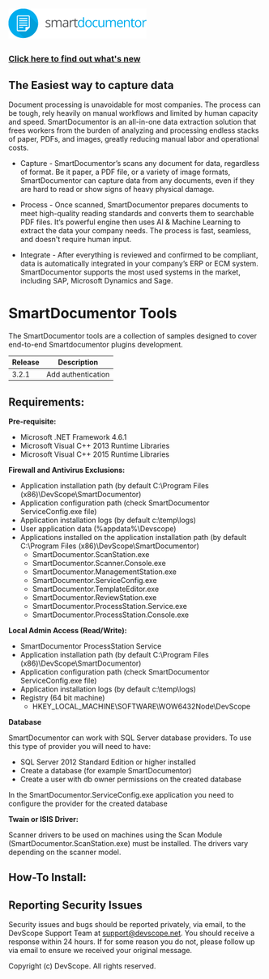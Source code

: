 
# ![SmartDocumentor Tools](./docs/media/smartdocumentor.png)

### [Click here to find out what's new](https://www.smartdocumentor.net)

## The Easiest way to capture data

Document processing is unavoidable for most companies. The process can be tough, rely heavily on manual workflows and limited by human capacity and speed. SmartDocumentor is an all-in-one data extraction solution that frees workers from the burden of analyzing and processing endless stacks of paper, PDFs, and images, greatly reducing manual labor and operational costs.

- Capture - SmartDocumentor’s scans any document for data, regardless of format. Be it paper, a PDF file, or a variety of image formats, SmartDocumentor can capture data from any documents, even if they are hard to read or show signs of heavy physical damage.

- Process - Once scanned, SmartDocumentor prepares documents to meet high-quality reading standards and converts them to searchable PDF files. It’s powerful engine then uses AI & Machine Learning to extract the data your company needs. The process is fast, seamless, and doesn't require human input.

- Integrate - After everything is reviewed and confirmed to be compliant, data is automatically integrated in your company’s ERP or ECM system. SmartDocumentor supports the most used systems in the market, including SAP, Microsoft Dynamics and Sage.

# SmartDocumentor Tools 
The SmartDocumentor tools are a collection of samples designed to cover end-to-end Smartdocumentor plugins development.

| Release   | Description |
|-----------------|--------------|
| 3.2.1 | Add authentication |

## Requirements:
**Pre-requisite:**

- Microsoft .NET Framework 4.6.1
- Microsoft Visual C++ 2013 Runtime Libraries
- Microsoft Visual C++ 2015 Runtime Libraries

**Firewall and Antivirus Exclusions:**

- Application installation path (by default C:\Program Files (x86)\DevScope\SmartDocumentor)
- Application configuration path (check SmartDocumentor ServiceConfig.exe file)
- Application installation logs (by default c:\temp\logs)
- User application data (%appdata%\Devscope)
- Applications installed on the application installation path (by default C:\Program Files (x86)\DevScope\SmartDocumentor)
  - SmartDocumentor.ScanStation.exe
  - SmartDocumentor.Scanner.Console.exe
  - SmartDocumentor.ManagementStation.exe
  - SmartDocumentor.ServiceConfig.exe
  - SmartDocumentor.TemplateEditor.exe
  - SmartDocumentor.ReviewStation.exe
  - SmartDocumentor.ProcessStation.Service.exe
  - SmartDocumentor.ProcessStation.Console.exe
  
**Local Admin Access (Read/Write):**

- SmartDocumentor ProcessStation Service
- Application installation path (by default C:\Program Files (x86)\DevScope\SmartDocumentor)
- Application configuration path (check SmartDocumentor ServiceConfig.exe file)
- Application installation logs (by default c:\temp\logs)
- Registry (64 bit machine)
  - HKEY_LOCAL_MACHINE\SOFTWARE\WOW6432Node\DevScope

**Database**

SmartDocumentor can work with SQL Server database providers. To use this type of provider you will need to have:
- SQL Server 2012 Standard Edition or higher installed
- Create a database (for example SmartDocumentor)
- Create a user with db owner permissions on the created database

In the SmartDocumentor.ServiceConfig.exe application you need to configure the provider for the created database

**Twain or ISIS Driver:**

Scanner drivers to be used on machines using the Scan Module (SmartDocumentor.ScanStation.exe) must be installed. The drivers vary depending on the scanner model.

## How-To Install:


## Reporting Security Issues
Security issues and bugs should be reported privately, via email, to the DevScope Support Team at [support@devscope.net](mailto:support@devscope.net). You should receive a response within 24 hours. If for some reason you do not, please follow up via email to ensure we received your original message. 

Copyright (c) DevScope. All rights reserved.
